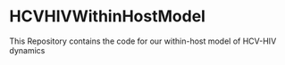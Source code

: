 # HCVHIVWithinHostModel
This Repository contains the code for our within-host model of HCV-HIV dynamics
